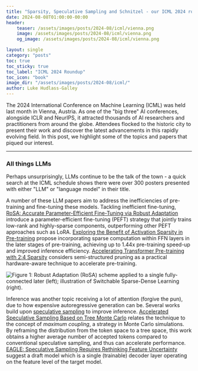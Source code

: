 ```yaml
---
title: "Sparsity, Speculative Sampling and Schnitzel - our ICML 2024 roundup"
date: 2024-08-08T01:00:00-00:00
header:
    teaser: /assets/images/posts/2024-08/icml/vienna.png
    image: /assets/images/posts/2024-08/icml/vienna.png
    og_image: /assets/images/posts/2024-08/icml/vienna.png

layout: single
category: "posts"
toc: true
toc_sticky: true
toc_label: "ICML 2024 Roundup"
toc_icon: "book"
image_dir: "/assets/images/posts/2024-08/icml/"
author: Luke Hudlass-Galley
---
```


The 2024 International Conference on Machine Learning (ICML) was held last month in Vienna, Austria. As one of the "big three" AI conferences, alongside ICLR and NeurIPS, it attracted thousands of AI researchers and practitioners from around the globe. Attendees flocked to the historic city to present their work and discover the latest advancements in this rapidly evolving field. In this post, we highlight some of the topics and papers that piqued our interest.

---

### All things LLMs

Perhaps unsurprisingly, LLMs continue to be the talk of the town - a quick search at the ICML schedule shows there were over 300 posters presented with either "LLM" or "language model" in their title.

A number of these LLM papers aim to address the inefficiencies of pre-training and fine-tuning these models. Tackling inefficient fine-tuning, [RoSA: Accurate Parameter-Efficient Fine-Tuning via Robust Adaptation](https://icml.cc/virtual/2024/poster/34527) introduce a parameter-efficient fine-tuning (PEFT) strategy that jointly trains low-rank and highly-sparse components, outperforming other PEFT approaches such as LoRA. [Exploring the Benefit of Activation Sparsity in Pre-training](https://icml.cc/virtual/2024/poster/34332) propose incorporating sparse computation within FFN layers in the later stages of pre-training, achieving up to 1.44x pre-training speed-up and improved inference efficiency. [Accelerating Transformer Pre-training with 2:4 Sparsity](https://icml.cc/virtual/2024/poster/33254) considers semi-structured pruning as a practical hardware-aware technique to accelerate pre-training.

<img class="constrained_img" src="{{ page.image_dir | append: 'attention-training.png' | relative_url }}" alt="Figure 1: Robust Adaptation (RoSA) scheme applied to a single fully-connected later (left); illustration of Switchable Sparse-Dense Learning (right)."/>

Inference was another topic receiving a lot of attention (forgive the pun), due to how expensive autoregressive generation can be. Several works build upon [speculative sampling](https://arxiv.org/pdf/2302.01318) to improve inference. [Accelerated Speculative Sampling Based on Tree Monte Carlo](https://icml.cc/virtual/2024/poster/32890) relates the technique to the concept of _maximum coupling_, a strategy in Monte Carlo simulations. By reframing the distribution from the token space to a tree space, this work obtains a higher average number of accepted tokens compared to conventional speculative sampling, and thus can accelerate performance. [EAGLE: Speculative Sampling Requires Rethinking Feature Uncertainty](https://icml.cc/virtual/2024/poster/35153) suggest a draft model which is a single (trainable) decoder layer operating on the feature level of the target model. 












